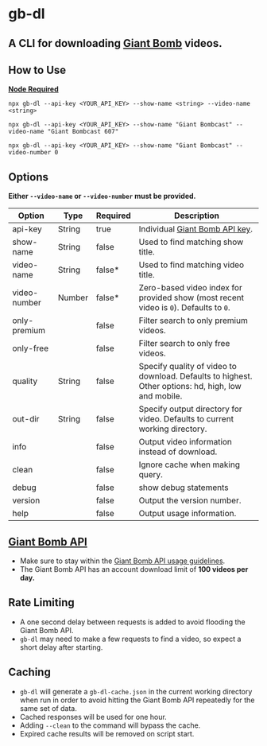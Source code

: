 # gb-dl

## A CLI for downloading [Giant Bomb](https://www.giantbomb.com) videos.

## How to Use

**[Node Required](https://nodejs.org/en/)**

`npx gb-dl --api-key <YOUR_API_KEY> --show-name <string> --video-name <string>`

`npx gb-dl --api-key <YOUR_API_KEY> --show-name "Giant Bombcast" --video-name "Giant Bombcast 607"`

`npx gb-dl --api-key <YOUR_API_KEY> --show-name "Giant Bombcast" --video-number 0`

## Options

**Either `--video-name` or `--video-number` must be provided.**

| Option       | Type   | Required | Description                                                                                         |
| ------------ | ------ | -------- | --------------------------------------------------------------------------------------------------- |
| api-key      | String | true     | Individual [Giant Bomb API key](https://www.giantbomb.com/api/).                                    |
| show-name    | String | false    | Used to find matching show title.                                                                   |
| video-name   | String | false\*  | Used to find matching video title.                                                                  |
| video-number | Number | false\*  | Zero-based video index for provided show (most recent video is `0`). Defaults to `0`.               |
| only-premium |        | false    | Filter search to only premium videos.                                                               |
| only-free    |        | false    | Filter search to only free videos.                                                                  |
| quality      | String | false    | Specify quality of video to download. Defaults to highest. Other options: hd, high, low and mobile. |
| out-dir      | String | false    | Specify output directory for video. Defaults to current working directory.                          |
| info         |        | false    | Output video information instead of download.                                                       |
| clean        |        | false    | Ignore cache when making query.                                                                     |
| debug        |        | false    | show debug statements                                                                               |
| version      |        | false    | Output the version number.                                                                          |
| help         |        | false    | Output usage information.                                                                           |

## [Giant Bomb API](https://www.giantbomb.com/api/)

- Make sure to stay within the [Giant Bomb API usage guidelines](https://www.giantbomb.com/api/).
- The Giant Bomb API has an account download limit of **100 videos per day.**

## Rate Limiting

- A one second delay between requests is added to avoid flooding the Giant Bomb API.
- `gb-dl` may need to make a few requests to find a video, so expect a short delay after starting.

## Caching

- `gb-dl` will generate a `gb-dl-cache.json` in the current working directory when run in order to avoid hitting the Giant Bomb API repeatedly for the same set of data.
- Cached responses will be used for one hour.
- Adding `--clean` to the command will bypass the cache.
- Expired cache results will be removed on script start.
